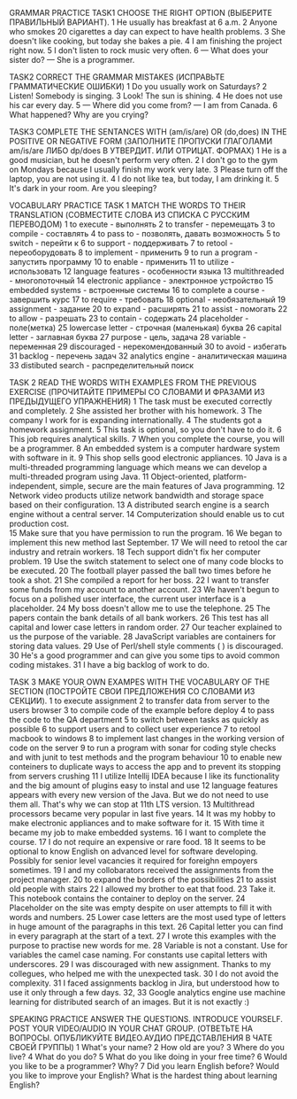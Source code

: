   
GRAMMAR PRACTICE
TASK1
CHOOSE THE RIGHT OPTION (ВЫБЕРИТЕ ПРАВИЛЬНЫЙ ВАРИАНТ).
1 He usually has breakfast at 6 a.m.
2 Anyone who smokes 20 cigarettes a day can expect to have health problems.
3 She doesn't like cooking, but today she bakes a pie.
4 I am finishing the project right now.
5 I don't listen to rock music very often.
6  — What does your sister do?
— She is a programmer.

TASK2
CORRECT THE GRAMMAR MISTAKES (ИСПРАВЬТЕ ГРАММАТИЧЕСКИЕ ОШИБКИ)
1 Do you usually work on Saturdays?
2 Listen! Somebody is singing.
3 Look! The sun is shining.
4 He does not use his car every day.
5 — Where did you come from?
— I am from Canada.
6 What happened? Why are you crying?

TASK3
COMPLETE THE SENTANCES WITH (am/is/are) OR (do,does) IN THE POSITIVE OR NEGATIVE FORM (ЗАПОЛНИТЕ ПРОПУСКИ ГЛАГОЛАМИ am/is/are ЛИБО dp/does В УТВЕРДИТ. ИЛИ ОТРИЦАТ. ФОРМАХ)
1 He is a good musician, but he doesn't perform very often.
2 I don't go to the gym on Mondays because I usually finish my work very late.
3 Please turn off the laptop, you are not using it.
4 I do not like tea, but today, I am drinking it.
5 It's dark in your room. Are you sleeping?


VOCABULARY PRACTICE
TASK 1
MATCH THE WORDS TO THEIR TRANSLATION (СОВМЕСТИТЕ СЛОВА ИЗ СПИСКА С РУССКИМ ПЕРЕВОДОМ)
1 to execute  -  выполнять
2 to transfer - перемещать
3 to compile - составлять
4 to pass to - позволять, давать возможность
5 to switch - перейти к
6 to support - поддерживать
7 to retool - переоборудовать
8 to implement - применить
9 to run a program - запустить программу
10 to enable - применить
11 to utilize - использовать
12 language features - особенности языка
13 multithreaded - многопоточный
14 electronic appliance - электронное устройство
15 embedded systems - встроенные системы
16 to complete a course - завершить курс
17 to require  - требовать
18 optional - необязательный
19 assignment - задание
20 to expand - расширять
21 to assist - помогать
22 to allow - разрешать
23 to contain - содержать
24 placeholder - поле(метка)
25 lowercase letter - строчная (маленькая) буква
26 capital letter  - заглавная буква
27 purpose - цель, задача
28 variable - переменная
29 discouraged - нерекомендованный
30 to avoid - избегать
31 backlog  - перечень задач
32 analytics engine - аналитическая машина
33 distibuted search  - распределительный поиск


TASK 2
READ THE WORDS WITH EXAMPLES FROM THE PREVIOUS EXERCISE (ПРОЧИТАЙТЕ ПРИМЕРЫ СО СЛОВАМИ И ФРАЗАМИ ИЗ ПРЕДЫДУЩЕГО УПРАЖНЕНИЯ) 
1 The task must be executed correctly and completely. 
2 She assisted her brother with his homework. 
3 The company I work for is expanding internationally.
4 The students got a homework assignment.
5 This task is optional, so you don't have to do it. 
6 This job requires analytical skills.
7 When you complete the course, you will be a programmer. 
8 An embedded system is a computer hardware system with software in it.
9 This shop sells good electronic appliances. 
10 Java is a multi-threaded programming language which means we can develop a multi-threaded program using Java.
11 Object-oriented, platform-independent, simple, secure are the main features of Java programming. 
12 Network video products utilize network bandwidth and storage space based on their configuration. 
13  A distributed search engine is a search engine without a central server.
14 Computerization should enable us to cut production cost.  
15 Make sure that you have permission to run the program. 
16 We began to implement this new method last September.
17  We will need to retool the car industry and retrain workers. 
18 Tech support didn't fix her computer problem.
19 Use the switch statement to select one of many code blocks to be executed.
20 The football player passed the ball two times before he took a shot. 
21 She compiled a report for her boss. 
22  I want to transfer some funds from my account to another account.
23 We haven't begun to focus on a polished user interface, the current user interface is a placeholder.
24 My boss doesn't allow me to use the telephone.
25 The papers contain the bank details of all bank workers.
26 This test has all capital and lower case letters in random order.
27 Our teacher explained to us the purpose of the variable. 
28 JavaScript variables are containers for storing data values.
29 Use of Perl/shell style comments ( ) is discouraged.
30 He's a good programmer and can give you some tips to avoid common coding mistakes. 
31 I have a big backlog of work to do.

TASK 3
MAKE YOUR OWN EXAMPES WITH THE VOCABULARY OF THE SECTION (ПОСТРОЙТЕ СВОИ ПРЕДЛОЖЕНИЯ СО СЛОВАМИ ИЗ СЕКЦИИ). 
1 to execute assignment
2 to transfer data from server to the users browser
3 to compile code of the example before deploy
4 to pass the code to the QA department
5 to switch between tasks as quickly as possible
6 to support users and to collect user experience
7 to retool macbook to windows
8 to implement last changes in the working version of code on the server
9 to run a program with sonar for coding style checks and with junit to test methods and the program behaviour
10 to enable new conteiners to duplicate ways to access the app and to prevent its stopping from servers crushing
11 I utilize Intellij IDEA because I like its functionality and the big amount of plugins easy to instal and use
12 language features appears with every new version of the Java. But we do not need to use them all. That's why we can stop at 11th LTS version.
13 Multithread processors became very popular in last five years.
14 It was my hobby to make electronic appliances and to make software for it.
15 With time it became my job to make embedded systems.
16 I want to complete the course.
17 I do not require an expensive or rare food.
18 It seems to be optional to know English on advanced level for software developing. Possibly for senior level vacancies it required for foreighn empoyers sometimes.
19 I and my collobarators received the assignments from the project manager.
20 to expand the borders of the possibilities
21 to assist old people with stairs
22 I allowed my brother to eat that food.
23 Take it. This notebook contains the container to deploy on the server.
24 Placeholder on the site was empty despite on user attempts to fill it with words and numbers.
25 Lower case letters are the most used type of letters in huge amount of the paragraphs in this text.
26 Capital letter you can find in every paragraph at the start of a text.
27 I wrote this examples with the purpose to practise new words for me.
28 Variable is not a constant. Use for variables the camel case naming. For constants use capital letters with underscores.
29 I was discouraged with new assignment. Thanks to my collegues, who helped me with the unexpected task.
30 I do not avoid the complexity.
31 I faced assignments backlog in Jira, but understood how to use it only through a few days.
32, 33 Google analytics engine use machine learning for distributed search of an images. But it is not exactly :)

SPEAKING PRACTICE
ANSWER THE QUESTIONS. INTRODUCE YOURSELF. POST YOUR VIDEO/AUDIO IN YOUR CHAT GROUP. (ОТВЕТЬТЕ НА ВОПРОСЫ. ОПУБЛИКУЙТЕ ВИДЕО.АУДИО ПРЕДСТАВЛЕНИЯ В ЧАТЕ СВОЕЙ ГРУППЫ)
1 What's your name? 
2 How old are you? 
3 Where do you live?
4 What do you do?
5 What do you like doing in your free time?
6 Would you like to be a programmer? Why?
7 Did you learn English before? Would you like to improve your English? What is the hardest thing about learning English?
